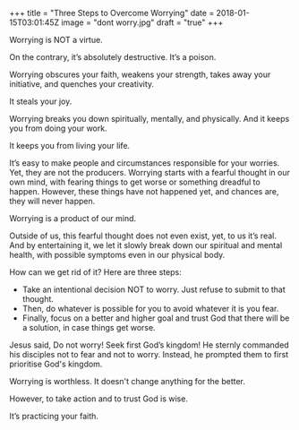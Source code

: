 +++
title = "Three Steps to Overcome Worrying"
date = 2018-01-15T03:01:45Z
image = "dont worry.jpg"
draft = "true"
+++

Worrying is NOT a virtue.

On the contrary, it’s absolutely destructive. It’s a poison.

Worrying obscures your faith, weakens your strength, takes away your initiative, and quenches your creativity. 

It steals your joy. 

Worrying breaks you down spiritually, mentally, and physically. And it keeps you from doing your work. 

It keeps you from living your life.

It’s easy to make people and circumstances responsible for your worries. Yet, they are not the producers. Worrying starts with a fearful thought in our own mind, with fearing things to get worse or something dreadful to happen. However, these things have not happened yet, and chances are, they will never happen.

Worrying is a product of our mind.

Outside of us, this fearful thought does not even exist, yet, to us it’s real. And by entertaining it, we let it slowly break down our spiritual and mental health, with possible symptoms even in our physical body.

How can we get rid of it? Here are three steps:

- Take an intentional decision NOT to worry. Just refuse to submit to that thought.
- Then, do whatever is possible for you to avoid whatever it is you fear.
- Finally, focus on a better and higher goal and trust God that there will be a solution, in case things get worse.

Jesus said, Do not worry! Seek first God’s kingdom! He sternly commanded his disciples not to fear and not to worry. Instead, he prompted them to first prioritise God's kingdom. 

Worrying is worthless. It doesn't change anything for the better. 

However, to take action and to trust God is wise. 

It’s practicing your faith.